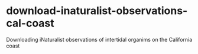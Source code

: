 # download-inaturalist-observations-cal-coast
 Downloading iNaturalist observations of intertidal organims on the California coast
